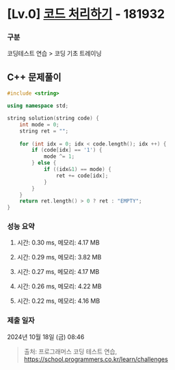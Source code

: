 # [Lv.0] [코드 처리하기](https://school.programmers.co.kr/learn/courses/30/lessons/181932?language=cpp) - 181932 

### 구분

코딩테스트 연습 > 코딩 기초 트레이닝

## C++ 문제풀이

```cpp
#include <string>

using namespace std;

string solution(string code) {
    int mode = 0;
    string ret = "";
    
    for (int idx = 0; idx < code.length(); idx ++) {
        if (code[idx] == '1') {
            mode ^= 1;
        } else {
            if ((idx&1) == mode) {
                ret += code[idx];
            }
        }
    }
    return ret.length() > 0 ? ret : "EMPTY";
}

```

### 성능 요약

1. 시간: 0.30 ms, 메모리: 4.17 MB

2. 시간: 0.29 ms, 메모리: 3.82 MB
3. 시간: 0.27 ms, 메모리: 4.17 MB
4. 시간: 0.26 ms, 메모리: 4.22 MB
5. 시간: 0.22 ms, 메모리: 4.16 MB

### 제출 일자

2024년 10월 18일 (금) 08:46

> 출처: 프로그래머스 코딩 테스트 연습, https://school.programmers.co.kr/learn/challenges